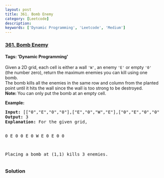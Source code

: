 ```yaml
---
layout: post
title: 361. Bomb Enemy
category: [Leetcode]
description: 
keywords: ['Dynamic Programming', 'Leetcode', 'Medium']
---
```

### [361. Bomb Enemy](https://leetcode.com/problems/bomb-enemy)

#### Tags: 'Dynamic Programming'

<div class="content__u3I1 question-content__JfgR"><div><p>Given a 2D grid, each cell is either a wall <code>'W'</code>, an enemy <code>'E'</code> or empty <code>'0'</code> (the number zero), return the maximum enemies you can kill using one bomb.<br/>
The bomb kills all the enemies in the same row and column from the planted point until it hits the wall since the wall is too strong to be destroyed.<br/>
<strong>Note: </strong>You can only put the bomb at an empty cell.</p>
<p><strong>Example:</strong></p>
<div>
<pre><strong>Input: </strong><span id="example-input-1-1">[["0","E","0","0"],["E","0","W","E"],["0","E","0","0"]]</span>
<strong>Output: </strong><span id="example-output-1">3 
<strong>Explanation: </strong></span>For the given grid,

0 E 0 0 
E 0 W E 
0 E 0 0

Placing a bomb at (1,1) kills 3 enemies.
</pre>
</div></div></div>

### Solution
